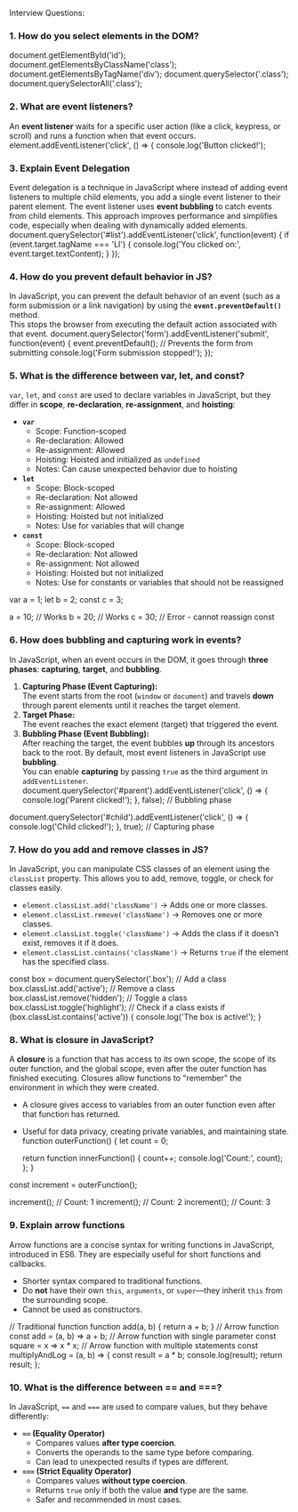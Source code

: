 Interview Questions:


### **1. How do you select elements in the DOM?**
document.getElementById('id');
document.getElementsByClassName('class');
document.getElementsByTagName('div');
document.querySelector('.class');
document.querySelectorAll('.class');

### **2. What are event listeners?**
An **event listener** waits for a specific user action (like a click, keypress, or scroll) and runs a function when that event occurs.
element.addEventListener('click', () => {
  console.log('Button clicked!');

### 3. Explain Event Delegation
Event delegation is a technique in JavaScript where instead of adding event listeners to multiple child elements, you add a single event listener to their parent element. The event listener uses **event bubbling** to catch events from child elements. This approach improves performance and simplifies code, especially when dealing with dynamically added elements.
document.querySelector('#list').addEventListener('click', function(event) {
  if (event.target.tagName === 'LI') {
    console.log('You clicked on:', event.target.textContent);
  }
});

### 4. How do you prevent default behavior in JS?
In JavaScript, you can prevent the default behavior of an event (such as a form submission or a link navigation) by using the **`event.preventDefault()`** method.  
This stops the browser from executing the default action associated with that event.
document.querySelector('form').addEventListener('submit', function(event) {
  event.preventDefault(); // Prevents the form from submitting
  console.log('Form submission stopped!');
});

### 5. What is the difference between var, let, and const?
`var`, `let`, and `const` are used to declare variables in JavaScript, but they differ in **scope**, **re-declaration**, **re-assignment**, and **hoisting**:
- **`var`**  
  - Scope: Function-scoped  
  - Re-declaration: Allowed  
  - Re-assignment: Allowed  
  - Hoisting: Hoisted and initialized as `undefined`  
  - Notes: Can cause unexpected behavior due to hoisting  
- **`let`**  
  - Scope: Block-scoped  
  - Re-declaration: Not allowed  
  - Re-assignment: Allowed  
  - Hoisting: Hoisted but not initialized  
  - Notes: Use for variables that will change  
- **`const`**  
  - Scope: Block-scoped  
  - Re-declaration: Not allowed  
  - Re-assignment: Not allowed  
  - Hoisting: Hoisted but not initialized  
  - Notes: Use for constants or variables that should not be reassigned  

var a = 1;
let b = 2;
const c = 3;

a = 10; // Works
b = 20; // Works
c = 30; // Error - cannot reassign const


### 6. How does bubbling and capturing work in events?
In JavaScript, when an event occurs in the DOM, it goes through **three phases**: **capturing**, **target**, and **bubbling**.

1. **Capturing Phase (Event Capturing):**  
   The event starts from the root (`window` or `document`) and travels **down** through parent elements until it reaches the target element.
2. **Target Phase:**  
   The event reaches the exact element (target) that triggered the event.
3. **Bubbling Phase (Event Bubbling):**  
   After reaching the target, the event bubbles **up** through its ancestors back to the root.
By default, most event listeners in JavaScript use **bubbling**.  
You can enable **capturing** by passing `true` as the third argument in `addEventListener`.
document.querySelector('#parent').addEventListener('click', () => {
  console.log('Parent clicked!');
}, false); // Bubbling phase

document.querySelector('#child').addEventListener('click', () => {
  console.log('Child clicked!');
}, true); // Capturing phase

### 7. How do you add and remove classes in JS?
In JavaScript, you can manipulate CSS classes of an element using the `classList` property. This allows you to add, remove, toggle, or check for classes easily.
- `element.classList.add('className')` → Adds one or more classes.  
- `element.classList.remove('className')` → Removes one or more classes.  
- `element.classList.toggle('className')` → Adds the class if it doesn’t exist, removes it if it does.  
- `element.classList.contains('className')` → Returns `true` if the element has the specified class.

const box = document.querySelector('.box');
// Add a class
box.classList.add('active');
// Remove a class
box.classList.remove('hidden');
// Toggle a class
box.classList.toggle('highlight');
// Check if a class exists
if (box.classList.contains('active')) {
  console.log('The box is active!');
}

### 8. What is closure in JavaScript?
A **closure** is a function that has access to its own scope, the scope of its outer function, and the global scope, even after the outer function has finished executing. Closures allow functions to "remember" the environment in which they were created.
- A closure gives access to variables from an outer function even after that function has returned.  
- Useful for data privacy, creating private variables, and maintaining state.  
function outerFunction() {
  let count = 0;

  return function innerFunction() {
    count++;
    console.log('Count:', count);
  };
}

const increment = outerFunction();

increment(); // Count: 1
increment(); // Count: 2
increment(); // Count: 3

### 9. Explain arrow functions
Arrow functions are a concise syntax for writing functions in JavaScript, introduced in ES6. They are especially useful for short functions and callbacks.
- Shorter syntax compared to traditional functions.  
- Do **not** have their own `this`, `arguments`, or `super`—they inherit `this` from the surrounding scope.  
- Cannot be used as constructors.  

// Traditional function
function add(a, b) {
  return a + b;
}
// Arrow function
const add = (a, b) => a + b;
// Arrow function with single parameter
const square = x => x * x;
// Arrow function with multiple statements
const multiplyAndLog = (a, b) => {
  const result = a * b;
  console.log(result);
  return result;
};

### 10. What is the difference between == and ===?
In JavaScript, `==` and `===` are used to compare values, but they behave differently:
- **`==` (Equality Operator)**  
  - Compares values **after type coercion**.  
  - Converts the operands to the same type before comparing.  
  - Can lead to unexpected results if types are different.
- **`===` (Strict Equality Operator)**  
  - Compares values **without type coercion**.  
  - Returns `true` only if both the value **and** type are the same.  
  - Safer and recommended in most cases.